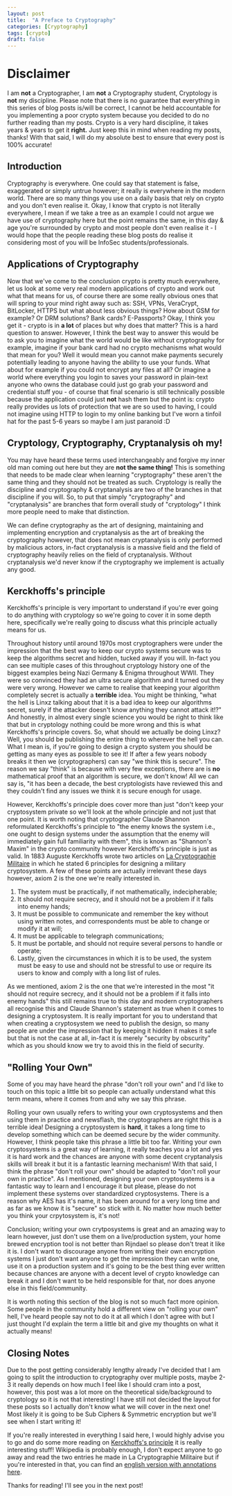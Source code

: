 ```yaml
---
layout: post
title:  "A Preface to Cryptography"
categories: [Cryptography]
tags: [crypto]
draft: false
---
```


# Disclaimer

I am **not** a Cryptographer, I am **not** a Cryptography student, Cryptology is **not** my discipline. Please note that there is no guarantee that everything in this series of blog posts is/will be correct, I cannot be held accountable for you implementing a poor crypto system because you decided to do no further reading than my posts. Crypto is a very hard discipline, it takes years & years to get it **right.** Just keep this in mind when reading my posts, thanks! With that said, I will do my absolute best to ensure that every post is 100% accurate!

## Introduction

Cryptography is everywhere. One could say that statement is false, exaggerated or simply untrue however; it really is everywhere in the modern world. There are so many things you use on a daily basis that rely on crypto and you don't even realise it. Okay, I know that crypto is not literally everywhere, I mean if we take a tree as an example I could not argue we have use of cryptography here but the point remains the same, in this day & age you're surrounded by crypto and most people don't even realise it - I would hope that the people reading these blog posts do realise it considering most of you will be InfoSec students/professionals.

## Applications of Cryptography

Now that we've come to the conclusion crypto is pretty much everywhere, let us look at some very real modern applications of crypto and work out what that means for us, of course there are some really obvious ones that will spring to your mind right away such as: SSH, VPNs, VeraCrypt, BitLocker, HTTPS but what about less obvious things? How about GSM for example? Or DRM solutions? Bank cards? E-Passports? Okay, I think you get it - crypto is in **a lot** of places but why does that matter? This is a hard question to answer. However, I think the best way to answer this would be to ask you to imagine what the world would be like without cryptography for example, imagine if your bank card had no crypto mechanisms what would that mean for you? Well it would mean you cannot make payments securely potentially leading to anyone having the ability to use your funds. What about for example if you could not encrypt any files at all? Or imagine a world where everything you login to saves your password in plain-text anyone who owns the database could just go grab your password and credential stuff you - of course that final scenario is still technically possible because the application could just **not** hash them but the point is: crypto really provides us lots of protection that we are so used to having, I could not imagine using HTTP to login to my online banking but I've worn a tinfoil hat for the past 5-6 years so maybe I am just paranoid :D

## Cryptology, Cryptography, Cryptanalysis oh my!

You may have heard these terms used interchangeably and forgive my inner old man coming out here but they are **not the same thing!** This is something that needs to be made clear when learning "cryptography" these aren't the same thing and they should not be treated as such. Cryptology is really the discipline and cryptography & cryptanalysis are two of the branches in that discipline if you will. So, to put that simply "cryptography" and "cryptanalysis" are branches that form overall study of "cryptology" I think more people need to make that distinction.

We can define cryptography as the art of designing, maintaining and implementing encryption and cryptanalysis as the art of breaking the cryptography however, that does not mean cryptanalysis is only performed by malicious actors, in-fact cryptanalysis is a massive field and the field of cryptography heavily relies on the field of cryptanalysis. Without cryptanalysis we'd never know if the cryptography we implement is actually any good.

## Kerckhoffs's principle

Kerckhoffs's principle is very important to understand if you're ever going to do anything with cryptology so we're going to cover it in some depth here, specifically we're really going to discuss what this principle actually means for us.

Throughout history until around 1970s most cryptographers were under the impression that the best way to keep our crypto systems secure was to keep the algorithms secret and hidden, tucked away if you will. In-fact you can see multiple cases of this throughout cryptology history one of the biggest examples being Nazi Germany & Enigma throughout WWII. They were so convinced they had an ultra secure algorithm and it turned out they were very wrong. However we came to realise that keeping your algorithm completely secret is actually a **terrible** idea. You might be thinking, "what the hell is Linxz talking about that it is a bad idea to keep our algorithms secret, surely if the attacker doesn't know anything they cannot attack it!?" And honestly, in almost every single science you would be right to think like that but in cryptology nothing could be more wrong and this is what Kerckhoffs's principle covers. So, what should we actually be doing Linxz? Well, you should be publishing the entire thing to wherever the hell you can. What I mean is, if you're going to design a crypto system you should be getting as many eyes as possible to see it! If after a few years nobody breaks it then we (cryptographers) can say "we think this is secure". The reason we say "think" is because with very few exceptions, there are is **no** mathematical proof that an algorithm is secure, we don't know! All we can say is, "it has been a decade, the best cryptologists have reviewed this and they couldn't find any issues we think it is secure enough for usage.

However, Kerckhoffs's principle does cover more than just "don't keep your cryptosystem private so we'll look at the whole principle and not just that one point. It is worth noting that cryptographer Claude Shannon reformulated Kerckhoffs's principle to "the enemy knows the system i.e., one ought to design systems under the assumption that the enemy will immediately gain full familiarity with them", this is known as "Shannon's Maxim" in the crypto community however Kerckhoffs's principle is just as valid. In 1883 Auguste Kerckhoffs wrote two articles on [La Cryptographie Militaire](https://www.petitcolas.net/kerckhoffs/index.html) in which he stated 6 principles for designing a military cryptosystem. A few of these points are actually irrelevant these days however, axiom 2 is the one we're really interested in.

1. The system must be practically, if not mathematically, indecipherable;
2. It should not require secrecy, and it should not be a problem if it falls into enemy hands;
3. It must be possible to communicate and remember the key without using written notes, and correspondents must be able to change or modify it at will;
4. It must be applicable to telegraph communications;
5. It must be portable, and should not require several persons to handle or operate;
6. Lastly, given the circumstances in which it is to be used, the system must be easy to use and should not be stressful to use or require its users to know and comply with a long list of rules.

As we mentioned, axiom 2 is the one that we're interested in the most "it should not require secrecy, and it should not be a problem if it falls into enemy hands" this still remains true to this day and modern cryptographers all recognise this and Claude Shannon's statement as true when it comes to designing a cryptosystem. It is really important for you to understand that when creating a cryptosystem we need to publish the design, so many people are under the impression that by keeping it hidden it makes it safe but that is not the case at all, in-fact it is merely "security by obscurity" which as you should know we try to avoid this in the field of security.

## "Rolling Your Own"

Some of you may have heard the phrase "don't roll your own" and I'd like to touch on this topic a little bit so people can actually understand what this term means, where it comes from and why we say this phrase.

Rolling your own usually refers to writing your own cryptosystems and then using them in practice and newsflash, the cryptographers are right this is a terrible idea! Designing a cryptosystem is **hard**, it takes a long time to develop something which can be deemed secure by the wider community. However, I think people take this phrase a little bit too far. Writing your own cryptosystems is a great way of learning, it really teaches you a lot and yes it is hard work and the chances are anyone with some decent cryptanalysis skills will break it but it is a fantastic learning mechanism! With that said, I think the phrase "don't roll your own" should be adapted to "don't roll your own in practice". As I mentioned, designing your own cryptosystems is a fantastic way to learn and I encourage it but please, please do not implement these systems over standardized cryptosystems. There is a reason why AES has it's name, it has been around for a very long time and as far as we know it is "secure" so stick with it. No matter how much better you think your crpytosystem is, it's not!

Conclusion; writing your own crytposystems is great and an amazing way to learn however, just don't use them on a live/production system, your home brewed encryption tool is not better than Rijndael so please don't treat it like it is. I don't want to discourage anyone from writing their own encryption systems I just don't want anyone to get the impression they can write one, use it on a production system and it's going to be the best thing ever written because chances are anyone with a decent level of crypto knowledge can break it and I don't want to be held responsible for that, nor does anyone else in this field/community.

It is worth noting this section of the blog is not so much fact more opinion. Some people in the community hold a different view on "rolling your own" hell, I've heard people say not to do it at all which I don't agree with but I just thought I'd explain the term a little bit and give my thoughts on what it actually means!

## Closing Notes

Due to the post getting considerably lengthy already I've decided that I am going to split the introduction to cryptography over multiple posts, maybe 2-3 it really depends on how much I feel like I should cram into a post, however, this post was a lot more on the theoretical side/background to cryptology so it is not that interesting! I have still not decided the layout for these posts so I actually don't know what we will cover in the next one! Most likely it is going to be Sub Ciphers & Symmetric encryption but we'll see when I start writing it!

If you're really interested in everything I said here, I would highly advise you to go and do some more reading on [Kerckhoffs's principle](https://en.wikipedia.org/wiki/Kerckhoffs%27s_principle) it is really interesting stuff! Wikipedia is probably enough, I don't expect anyone to go away and read the two entries he made in La Cryptographie Militaire but if you're interested in that, you can find an [english version with annotations here](http://www.contravex.com/2015/03/04/kerckhoffs-history-and-principles-of-military-cryptography-translated-and-adnotated/).

Thanks for reading! I'll see you in the next post!